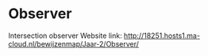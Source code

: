 # Observer
Intersection observer
Website link: http://18251.hosts1.ma-cloud.nl/bewijzenmap/Jaar-2/Observer/
